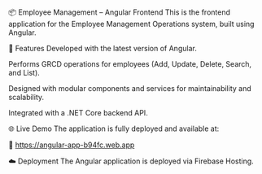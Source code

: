 📦 Employee Management – Angular Frontend
This is the frontend application for the Employee Management Operations system, built using Angular.

🚀 Features
Developed with the latest version of Angular.

Performs GRCD
operations for employees (Add, Update, Delete, Search, and List).

Designed with modular components and services for maintainability and scalability.

Integrated with a .NET Core backend API.

🌐 Live Demo
The application is fully deployed and available at:

🔗 https://angular-app-b94fc.web.app

☁️ Deployment
The Angular application is deployed via Firebase Hosting.
